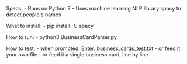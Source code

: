 Specs:
	- Runs on Python 3
	- Uses machine learning NLP library spacy to detect people's names

What to install:
	- pip install -U spacy

How to run: 
	- python3 BusinessCardParser.py
	
How to test: 
	- when prompted, Enter: business_cards_test.txt
	- or feed it your own file
	- or feed it a single business card, line by line
